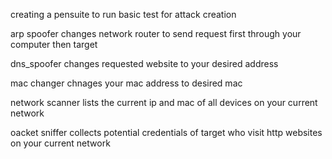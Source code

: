 creating a pensuite to run basic test for attack creation

arp spoofer changes network router to send request first through your computer then target

dns_spoofer changes requested website to your desired address

mac changer chnages your mac address to desired mac

network scanner lists the current ip and mac of all devices on your current network

oacket sniffer collects potential credentials of target who visit http websites on your current network